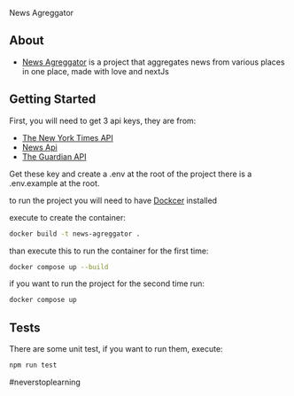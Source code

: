 News Agreggator

## About

- [News Agreggator](https://news-aggregator-web-app.vercel.app/) is a project that aggregates news from various places in one place, made with love and nextJs

## Getting Started

First, you will need to get 3 api keys, they are from:

- [The New York Times API](https://developer.nytimes.com/)
- [News Api](https://newsapi.org/)
- [The Guardian API](https://open-platform.theguardian.com/)

Get these key and create a .env at the root of the project
there is a .env.example at the root.

to run the project you will need to have [Dockcer](https://www.docker.com/) installed 

execute to create the container:
```bash
docker build -t news-agreggator .
```
than execute this to run the container for the first time:
```bash
docker compose up --build
```
if you want to run the project for the second time run:
```bash
docker compose up
```

## Tests

There are some unit test, if you want to run them, execute:
```bash
npm run test
```

#neverstoplearning